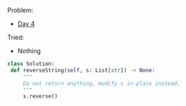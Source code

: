 Problem: 
   - [Day 4](https://leetcode.com/explore/challenge/card/june-leetcoding-challenge/539/week-1-june-1st-june-7th/3350/)

Tried: 
   - Nothing


   ```python
   class Solution:
    def reverseString(self, s: List[str]) -> None:
        """
        Do not return anything, modify s in-place instead.
        """
        s.reverse()
```